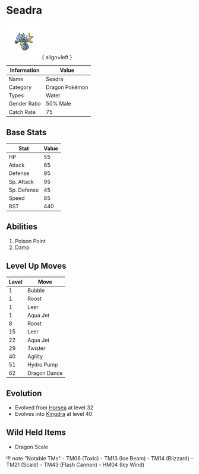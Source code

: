 # Seadra

![Seadra](../images/pokemon/117.png){ align=left }

| Information | Value |
|------------|--------|
| Name | Seadra |
| Category | Dragon Pokémon |
| Types | Water |
| Gender Ratio | 50% Male |
| Catch Rate | 75 |

## Base Stats

| Stat | Value |
|------|-------|
| HP | 55 |
| Attack | 65 |
| Defense | 95 |
| Sp. Attack | 95 |
| Sp. Defense | 45 |
| Speed | 85 |
| BST | 440 |

## Abilities
1. Poison Point
2. Damp

## Level Up Moves
| Level | Move |
|-------|------|
| 1 | Bubble |
| 1 | Roost |
| 1 | Leer |
| 1 | Aqua Jet |
| 8 | Roost |
| 15 | Leer |
| 22 | Aqua Jet |
| 29 | Twister |
| 40 | Agility |
| 51 | Hydro Pump |
| 62 | Dragon Dance |

## Evolution
- Evolved from [Horsea](116-horsea.md) at level 32
- Evolves into [Kingdra](230-kingdra.md) at level 40

## Wild Held Items
- Dragon Scale

!!! note "Notable TMs"
    - TM06 (Toxic)
    - TM13 (Ice Beam)
    - TM14 (Blizzard)
    - TM21 (Scald)
    - TM43 (Flash Cannon)
    - HM04 (Icy Wind)
